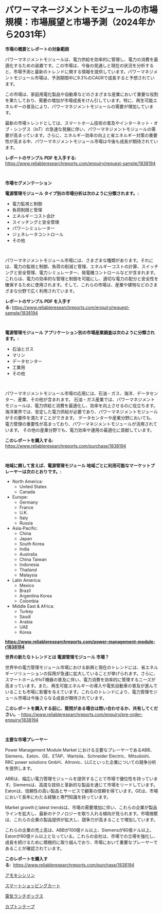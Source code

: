 <p><h1>パワーマネージメントモジュールの市場規模：市場展望と市場予測（2024年から2031年）</h1></p><p><strong>市場の概要とレポートの対象範囲</strong></p>
<p><p>パワーマネジメントモジュールは、電力供給を効率的に管理し、電力の消費を最適化するための装置です。この市場は、今後の見通しと現在の状況を分析すると、市場予測と最新のトレンドに関する情報を提供しています。パワーマネジメントモジュール市場は、予測期間中に9.3%のCAGRで成長すると予想されています。</p><p>この市場は、家庭用電化製品や自動車などのさまざまな産業において重要な役割を果たしており、需要の増加が市場成長をけん引しています。特に、再生可能エネルギーの普及により、パワーマネジメントモジュールの需要が増加しています。</p><p>最新の市場トレンドとしては、スマートホーム技術の普及やインターネット・オブ・シングス（IoT）の急速な発展に伴い、パワーマネジメントモジュールの需要が高まっています。さらに、エネルギー効率の向上と省エネルギー対策の重要性が高まる中、パワーマネジメントモジュール市場は今後も成長が期待されています。</p></p>
<p><strong>レポートのサンプル PDF を入手する:</strong> <a href="https://www.reliableresearchreports.com/enquiry/request-sample/1838194">https://www.reliableresearchreports.com/enquiry/request-sample/1838194</a></p>
<p>&nbsp;</p>
<p><strong>市場セグメンテーション</strong></p>
<p><strong>電源管理モジュール タイプ別の市場分析は次のように分類されます。:</strong></p>
<p><ul><li>電力監視と制御</li><li>負荷制限と管理</li><li>エネルギーコスト会計</li><li>スイッチングと安全管理</li><li>パワーシミュレーター</li><li>ジェネレータコントロール</li><li>その他</li></ul></p>
<p>&nbsp;</p>
<p><p>パワーマネジメントモジュール市場には、さまざまな種類があります。それには、電力の監視と制御、負荷の削減と管理、エネルギーコストの計算、スイッチングと安全管理、電力シミュレーター、発電機コントロールなどが含まれます。これらは、電力の効率的な管理と制御を可能にし、適切な電力の配分と安全性を確保するために使用されます。そして、これらの市場は、産業や建物などのさまざまな分野で広く利用されています。</p></p>
<p><strong>レポートのサンプル PDF を入手する:</strong>&nbsp;<a href="https://www.reliableresearchreports.com/enquiry/request-sample/1838194">https://www.reliableresearchreports.com/enquiry/request-sample/1838194</a></p>
<p>&nbsp;</p>
<p><strong> 電源管理モジュール アプリケーション別の市場産業調査は次のように分類されます。:</strong></p>
<p><ul><li>石油とガス</li><li>マリン</li><li>データセンター</li><li>工業用</li><li>その他</li></ul></p>
<p>&nbsp;</p>
<p><p>パワーマネジメントモジュール市場の応用には、石油・ガス、海洋、データセンター、産業、その他が含まれます。 石油・ガス産業では、パワーマネジメントモジュールは、電力供給と消費を最適化し、効率を向上させるのに役立ちます。 海洋業界では、安定した電力供給が必要であり、パワーマネジメントモジュールがその要件を満たすことができます。 データセンターや産業分野においても、電力管理の重要性が高まっており、パワーマネジメントモジュールが活用されています。 その他の産業分野でも、電力効率や運用の最適化に貢献しています。</p></p>
<p><strong>このレポートを購入する:</strong>&nbsp; <a href="https://www.reliableresearchreports.com/purchase/1838194">https://www.reliableresearchreports.com/purchase/1838194</a></p>
<p>&nbsp;</p>
<p><strong>地域に関して言えば、電源管理モジュール 地域ごとに利用可能なマーケットプレーヤーは次のとおりです。:</strong></p>
<p><ul>
    <li>
        North America:
        <ul>
            <li>United States</li>
            <li>Canada</li>
        </ul>
    </li>
    <li>
        Europe:
        <ul>
            <li>Germany</li>
            <li>France</li>
            <li>U.K.</li>
            <li>Italy</li>
            <li>Russia</li>
        </ul>
    </li>
    <li>
        Asia-Pacific:
        <ul>
            <li>China</li>
            <li>Japan</li>
            <li>South Korea</li>
            <li>India</li>
            <li>Australia</li>
            <li>China Taiwan</li>
            <li>Indonesia</li>
            <li>Thailand</li>
            <li>Malaysia</li>
        </ul>
    </li>
    <li>
        Latin America:
        <ul>
            <li>Mexico</li>
            <li>Brazil</li>
            <li>Argentina Korea</li>
            <li>Colombia</li>
        </ul>
    </li>
    <li>
        Middle East & Africa:
        <ul>
            <li>Turkey</li>
            <li>Saudi</li>
            <li>Arabia</li>
            <li>UAE</li>
            <li>Korea</li>
        </ul>
    </li>
    </ul></p>
<p><strong><a href="https://www.reliableresearchreports.com/power-management-module-r1838194">https://www.reliableresearchreports.com/power-management-module-r1838194</a></strong>&nbsp;</p>
<p><strong>世界の新たなトレンドとは 電源管理モジュール 市場？</strong></p>
<p><p>世界中の電力管理モジュール市場における新興と現在のトレンドには、省エネルギーソリューションの採用が急速に拡大していることが挙げられます。さらに、スマートホームやIoT機器の普及に伴い、電力消費を効率的に管理するニーズが高まっています。また、再生可能エネルギーの導入や電気自動車の普及が進んでいることも市場に影響を与えています。これらのトレンドにより、電力管理モジュール市場は今後さらなる成長が期待されています。</p></p>
<p><strong>このレポートを購入する前に、質問がある場合は問い合わせるか、共有してください。</strong>- <a href="https://www.reliableresearchreports.com/enquiry/pre-order-enquiry/1838194">https://www.reliableresearchreports.com/enquiry/pre-order-enquiry/1838194</a></p>
<p>&nbsp;</p>
<p><strong>主要な市場プレーヤー</strong></p>
<p><p>Power Management Module Market における主要なプレーヤーであるABB、Siemens、Eaton、GE、ETAP、Wartsila、Schneider Electric、Mitsubishi、RRC power solutions GmbH、Altronic、LLCといった企業についての競争分析を提供します。</p><p>ABBは、幅広い電力管理モジュールを提供することで市場で優位性を持っています。Siemensは、高度な技術と革新的な製品を通じて市場をリードしています。Eatonは、信頼性の高い製品とサービスで顧客の信頼を得ています。GEは、市場において長年にわたる経験と専門知識を持っています。</p><p>Market growthとlatest trendsは、市場の需要増加に伴い、これらの企業が製品ラインを拡大し、最新のテクノロジーを取り入れる傾向が見られます。市場規模は、これらの企業の製品提供が拡大し、競争力が高まることで増加しています。</p><p>これらの企業の売上高は、ABBが100億ドル以上、Siemensが80億ドル以上、Eatonが60億ドル以上となっている。これらの会社は、市場での立場を強化し、成長を続けるために積極的に取り組んでおり、市場において重要なプレーヤーであることが確認されています。</p></p>
<p><strong>このレポートを購入する:</strong>&nbsp;&nbsp;<a href="https://www.reliableresearchreports.com/purchase/1838194">https://www.reliableresearchreports.com/purchase/1838194</a></p>
<p><p><a href="https://medium.com/@peterpatel626/%E3%82%A2%E3%83%A2%E3%82%AD%E3%82%B7%E3%82%B7%E3%83%AA%E3%83%B3%E5%B8%82%E5%A0%B4%E3%83%AC%E3%83%9D%E3%83%BC%E3%83%88%E3%81%AF-%E3%81%93%E3%81%AE%E5%B8%82%E5%A0%B4%E3%81%AE%E6%9C%80%E6%96%B0%E3%81%AE%E3%83%88%E3%83%AC%E3%83%B3%E3%83%89%E3%82%84%E6%88%90%E9%95%B7%E3%81%AE%E6%A9%9F%E4%BC%9A%E3%82%92%E6%98%8E%E3%82%89%E3%81%8B%E3%81%AB%E3%81%97%E3%81%A6%E3%81%84%E3%81%BE%E3%81%99-247908c8f3ce">アモキシシリン</a></p><p><a href="https://github.com/laurenreichert/Market-Research-Report-List-1/blob/main/343695521392.md">スマートショッピングカート</a></p><p><a href="https://github.com/RodHoppe07/Market-Research-Report-List-1/blob/main/132476621393.md">電気ランチボックス</a></p><p><a href="https://medium.com/@abdulkoss2015/kapton%E3%83%86%E3%83%BC%E3%83%97%E5%B8%82%E5%A0%B4%E3%81%AE%E8%A6%8F%E6%A8%A1-cagr-%E3%83%88%E3%83%AC%E3%83%B3%E3%83%892024%E5%B9%B4-2030%E5%B9%B4-d15d78903f80">カプトンテープ</a></p></p>